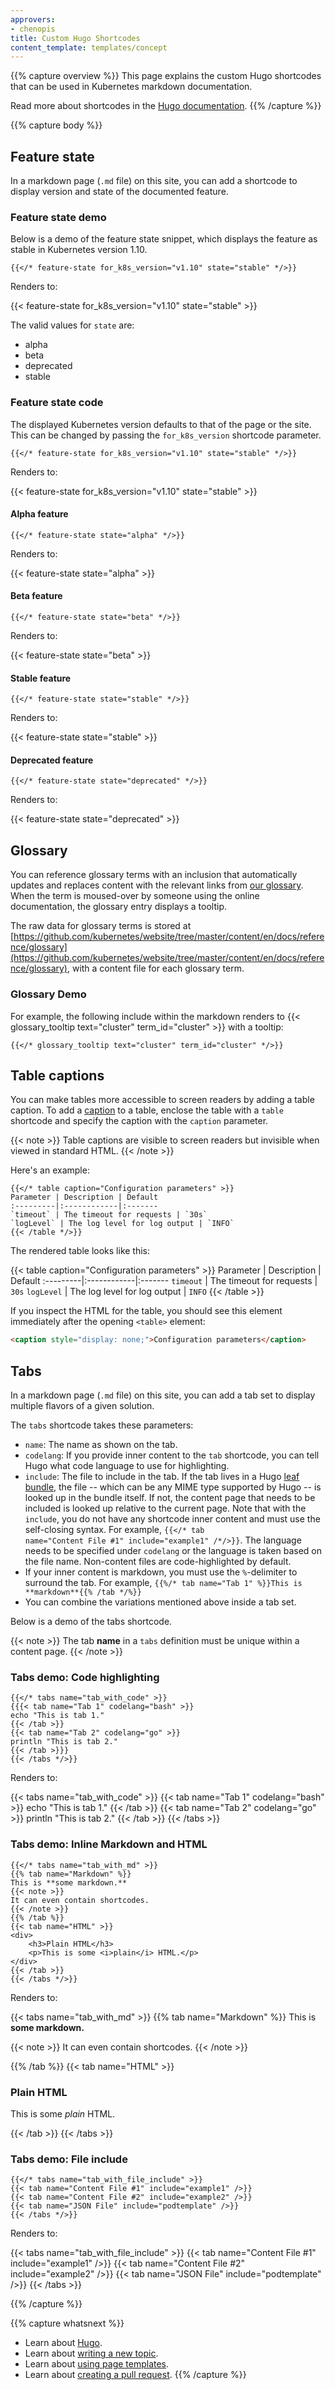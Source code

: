 ```yaml
---
approvers:
- chenopis
title: Custom Hugo Shortcodes
content_template: templates/concept
---
```


{{% capture overview %}}
This page explains the custom Hugo shortcodes that can be used in Kubernetes markdown documentation.

Read more about shortcodes in the [Hugo documentation](https://gohugo.io/content-management/shortcodes).
{{% /capture %}}

{{% capture body %}}

## Feature state

In a markdown page (`.md` file) on this site, you can add a shortcode to display version and state of the documented feature.

### Feature state demo

Below is a demo of the feature state snippet, which displays the feature as stable in Kubernetes version 1.10.

```
{{</* feature-state for_k8s_version="v1.10" state="stable" */>}}
```

Renders to:

{{< feature-state for_k8s_version="v1.10" state="stable" >}}

The valid values for `state` are:

* alpha
* beta
* deprecated
* stable

### Feature state code

The displayed Kubernetes version defaults to that of the page or the site. This can be changed by passing the <code>for_k8s_version</code> shortcode parameter.

```
{{</* feature-state for_k8s_version="v1.10" state="stable" */>}}
```

Renders to:

{{< feature-state for_k8s_version="v1.10" state="stable" >}}

#### Alpha feature

```
{{</* feature-state state="alpha" */>}}
```

Renders to:

{{< feature-state state="alpha" >}}

#### Beta feature

```
{{</* feature-state state="beta" */>}}
```

Renders to:

{{< feature-state state="beta" >}}

#### Stable feature

```
{{</* feature-state state="stable" */>}}
```

Renders to:

{{< feature-state state="stable" >}}

#### Deprecated feature

```
{{</* feature-state state="deprecated" */>}}
```

Renders to:

{{< feature-state state="deprecated" >}}

## Glossary

You can reference glossary terms with an inclusion that automatically updates and replaces content with the relevant links from [our glossary](/docs/reference/glossary/). When the term is moused-over by someone
using the online documentation, the glossary entry displays a tooltip.

The raw data for glossary terms is stored at [https://github.com/kubernetes/website/tree/master/content/en/docs/reference/glossary](https://github.com/kubernetes/website/tree/master/content/en/docs/reference/glossary), with a content file for each glossary term.

### Glossary Demo

For example, the following include within the markdown renders to {{< glossary_tooltip text="cluster" term_id="cluster" >}} with a tooltip:

```liquid
{{</* glossary_tooltip text="cluster" term_id="cluster" */>}}
```

## Table captions

You can make tables more accessible to screen readers by adding a table caption. To add a [caption](https://www.w3schools.com/tags/tag_caption.asp) to a table, enclose the table with a `table` shortcode and specify the caption with the `caption` parameter.

{{< note >}}
Table captions are visible to screen readers but invisible when viewed in standard HTML.
{{< /note >}}

Here's an example:

```go-html-template
{{</* table caption="Configuration parameters" >}}
Parameter | Description | Default
:---------|:------------|:-------
`timeout` | The timeout for requests | `30s`
`logLevel` | The log level for log output | `INFO`
{{< /table */>}}
```

The rendered table looks like this:

{{< table caption="Configuration parameters" >}}
Parameter | Description | Default
:---------|:------------|:-------
`timeout` | The timeout for requests | `30s`
`logLevel` | The log level for log output | `INFO`
{{< /table >}}

If you inspect the HTML for the table, you should see this element immediately after the opening `<table>` element:

```html
<caption style="display: none;">Configuration parameters</caption>
```

## Tabs

In a markdown page (`.md` file) on this site, you can add a tab set to display multiple flavors of a given solution.

The `tabs` shortcode takes these parameters:

* `name`: The name as shown on the tab.
* `codelang`: If you provide inner content to the `tab` shortcode, you can tell Hugo what code language to use for highlighting.
* `include`: The file to include in the tab. If the tab lives in a Hugo [leaf bundle](https://gohugo.io/content-management/page-bundles/#leaf-bundles), the file -- which can be any MIME type supported by Hugo -- is looked up in the bundle itself. If not, the content page that needs to be included is looked up relative to the current page. Note that with the `include`, you do not have any shortcode inner content and must use the self-closing syntax. For example, <code>{{</* tab name="Content File #1" include="example1" /*/>}}</code>. The language needs to be specified under `codelang` or the language is taken based on the file name. Non-content files are code-highlighted by default.
* If your inner content is markdown, you must use the `%`-delimiter to surround the tab. For example, `{{%/* tab name="Tab 1" %}}This is **markdown**{{% /tab */%}}`
* You can combine the variations mentioned above inside a tab set.

Below is a demo of the tabs shortcode.

{{< note >}}
The tab **name** in a `tabs` definition must be unique within a content page.
{{< /note >}}

### Tabs demo: Code highlighting

```go-text-template
{{</* tabs name="tab_with_code" >}}
{{{< tab name="Tab 1" codelang="bash" >}}
echo "This is tab 1."
{{< /tab >}}
{{< tab name="Tab 2" codelang="go" >}}
println "This is tab 2."
{{< /tab >}}}
{{< /tabs */>}}
```

Renders to:

{{< tabs name="tab_with_code" >}}
{{< tab name="Tab 1" codelang="bash" >}}
echo "This is tab 1."
{{< /tab >}}
{{< tab name="Tab 2" codelang="go" >}}
println "This is tab 2."
{{< /tab >}}
{{< /tabs >}}

### Tabs demo: Inline Markdown and HTML

```go-html-template
{{</* tabs name="tab_with_md" >}}
{{% tab name="Markdown" %}}
This is **some markdown.**
{{< note >}}
It can even contain shortcodes.
{{< /note >}}
{{% /tab %}}
{{< tab name="HTML" >}}
<div>
	<h3>Plain HTML</h3>
	<p>This is some <i>plain</i> HTML.</p>
</div>
{{< /tab >}}
{{< /tabs */>}}
```

Renders to:

{{< tabs name="tab_with_md" >}}
{{% tab name="Markdown" %}}
This is **some markdown.**

{{< note >}}
It can even contain shortcodes.
{{< /note >}}

{{% /tab %}}
{{< tab name="HTML" >}}
<div>
	<h3>Plain HTML</h3>
	<p>This is some <i>plain</i> HTML.</p>
</div>
{{< /tab >}}
{{< /tabs >}}

### Tabs demo: File include

```go-text-template
{{</* tabs name="tab_with_file_include" >}}
{{< tab name="Content File #1" include="example1" />}}
{{< tab name="Content File #2" include="example2" />}}
{{< tab name="JSON File" include="podtemplate" />}}
{{< /tabs */>}}
```

Renders to:

{{< tabs name="tab_with_file_include" >}}
{{< tab name="Content File #1" include="example1" />}}
{{< tab name="Content File #2" include="example2" />}}
{{< tab name="JSON File" include="podtemplate" />}}
{{< /tabs >}}

{{% /capture %}}

{{% capture whatsnext %}}
* Learn about [Hugo](https://gohugo.io/).
* Learn about [writing a new topic](/docs/home/contribute/write-new-topic/).
* Learn about [using page templates](/docs/home/contribute/page-templates/).
* Learn about [creating a pull request](/docs/contribute/new-content/new-content/#large-changes).
{{% /capture %}}
